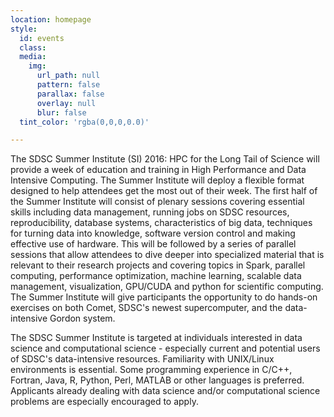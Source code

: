 ```yaml
---
location: homepage
style:
  id: events
  class:
  media:
    img:
      url_path: null
      pattern: false
      parallax: false
      overlay: null
      blur: false
  tint_color: 'rgba(0,0,0,0.0)'

---
```


The SDSC Summer Institute (SI) 2016: HPC for the Long Tail of Science will provide a week of education and training in High Performance and Data Intensive Computing. The Summer Institute will deploy a flexible format designed to help attendees get the most out of their week. The first half of the Summer Institute will consist of plenary sessions covering essential skills including data management, running jobs on SDSC resources, reproducibility, database systems, characteristics of big data, techniques for turning data into knowledge, software version control and making effective use of hardware. This will be followed by a series of parallel sessions that allow attendees to dive deeper into specialized material that is relevant to their research projects and covering topics in Spark, parallel computing, performance optimization, machine learning, scalable data management, visualization, GPU/CUDA and python for scientific computing.
The Summer Institute will give participants the opportunity to do hands-on exercises on both Comet, SDSC's newest supercomputer, and the data-intensive Gordon system.

The SDSC Summer Institute is targeted at individuals interested in data science and computational science - especially current and potential users of SDSC's data-intensive resources. Familiarity with UNIX/Linux environments is essential. Some programming experience in C/C++, Fortran, Java, R, Python, Perl, MATLAB or other languages is preferred. Applicants already dealing with data science and/or computational science problems are especially encouraged to apply.
